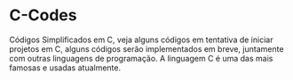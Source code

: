 # C-Codes
Códigos Simplificados em C, veja alguns códigos em tentativa de iniciar projetos em C, alguns códigos serão implementados em breve, juntamente com outras linguagens de programação. A linguagem C é uma das mais famosas e usadas atualmente.

